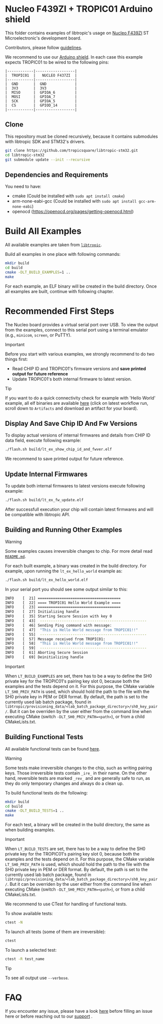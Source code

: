# Nucleo F439ZI + TROPIC01 Arduino shield
This folder contains examples of libtropic's usage on [Nucleo F439ZI](https://os.mbed.com/platforms/ST-Nucleo-F439ZI/) ST Microelectronic's development board.

Contributors, please follow [guidelines](https://github.com/tropicsquare/libtropic-stm32/blob/master/CONTRIBUTING.md).

We recommend to use our [Arduino shield](https://www.github.com/tropicsquare/tropic01-arduino-shield-hw). In each case this example expects TROPIC01 to be wired to the following pins:
```
|------------|------------------|
|  TROPIC01  |   NUCLEO F437ZI  |
|------------|------------------|
|  GND       |  GND             |
|  3V3       |  3V3             |
|  MISO      |  GPIOA_6         |
|  MOSI      |  GPIOA_7         |
|  SCK       |  GPIOA_5         |
|  CS        |  GPIOD_14        |
|------------|------------------|
```

## Clone

This repository must be cloned recursively, because it contains submodules with libtropic SDK and STM32's drivers.

```bash
git clone https://github.com/tropicsquare/libtropic-stm32.git
cd libtropic-stm32
git submodule update --init --recursive
```

## Dependencies and Requirements

You need to have:
* cmake (Could be installed with `sudo apt install cmake`)
* arm-none-eabi-gcc (Could be installed with `sudo apt install gcc-arm-none-eabi`)
* openocd (https://openocd.org/pages/getting-openocd.html)

# Build All Examples

All available examples are taken from [`libtropic`](https://github.com/tropicsquare/libtropic/tree/master/examples).

Build all examples in one place with following commands:

```bash
mkdir build
cd build
cmake -DLT_BUILD_EXAMPLES=1 ..
make
```
For each example, an ELF binary will be created in the build directory. Once all examples are built, continue with following chapter.

# Recommended First Steps

The Nucleo board provides a virtual serial port over USB. To view the output from the examples, connect to this serial port using a terminal emulator (e.g., `minicom`, `screen`, or PuTTY).

 > [!IMPORTANT]
 > Before you start with various examples, we strongly recommend to do two things first:
 > * Read CHIP ID and TROPIC01's firmware versions and **save printed output for future reference**
 > * Update TROPIC01's both internal firmware to latest version.

 > [!TIP]
 > If you want to do a quick connectivity check for example with 'Hello World' example, all elf binaries are available [here](https://github.com/tropicsquare/libtropic-stm32/actions/workflows/build_and_upload_examples.yml) (click on latest workflow run, scroll down to `Artifacts` and download an artifact for your board).

## Display And Save Chip ID And Fw Versions
To display actual versions of internal firmwares and details from CHIP ID data field, execute following example:
```bash
./flash.sh build/lt_ex_show_chip_id_and_fwver.elf
```

We recommend to save printed output for future reference.

## Update Internal Firmwares

To update both internal firmwares to latest versions execute following example:
```bash
./flash.sh build/lt_ex_fw_update.elf
```

After successfull execution your chip will contain latest firmwares and will be compatible with libtropic API.



## Building and Running Other Examples

> [!WARNING]
> Some examples causes irreversible changes to chip. For more detail read [`README.md`](https://github.com/tropicsquare/libtropic/tree/master/examples/).


For each built example, a binary was created in the build directory. For example, upon running the `lt_ex_hello_world` example as:
```bash
./flash.sh build/lt_ex_hello_world.elf
```
In your serial port you should see some output similar to this:
```bash
INFO    [  21] ======================================
INFO    [  22] ==== TROPIC01 Hello World Example ====
INFO    [  23] ======================================
INFO    [  27] Initializing handle
INFO    [  35] Starting Secure Session with key 0
INFO    [  43] 	-------------------------------------------------
INFO    [  46] Sending Ping command with message:
INFO    [  47] 	"This is Hello World message from TROPIC01!!"
INFO    [  55] 	-------------------------------------------------
INFO    [  57] Message received from TROPIC01:
INFO    [  58] 	"This is Hello World message from TROPIC01!!"
INFO    [  59] 	-------------------------------------------------
INFO    [  61] Aborting Secure Session
INFO    [  69] Deinitializing handle
```

> [!IMPORTANT]
> When `LT_BUILD_EXAMPLES` are set, there has to be a way to define the SH0 private key for the TROPIC01's pairing key slot 0, because both the examples and the tests depend on it. For this purpose, the CMake variable `LT_SH0_PRIV_PATH` is used, which should hold the path to the file with the SH0 private key in PEM or DER format. By default, the path is set to the currently used lab batch package, found in `libtropic/provisioning_data/<lab_batch_package_directory>/sh0_key_pair/`. But it can be overriden by the user either from the command line when executing CMake (switch `-DLT_SH0_PRIV_PATH=<path>`), or from a child CMakeLists.txt.

## Building Functional Tests

All available functional tests can be found [here](https://github.com/tropicsquare/libtropic/tree/master/tests/functional/).

> [!WARNING]
> Some tests make irreversible changes to the chip, such as writing pairing keys. Those irreversible
> tests contain `_ire_` in their name. On the other hand, reversible tests are marked `_rev_`
> and are generally safe to run, as they do only temporary changes and always do a clean up.

To build functional tests do the following:
```bash
mkdir build
cd build
cmake -DLT_BUILD_TESTS=1 ..
make
```

For each test, a binary will be created in the build directory, the same as when building examples.

> [!IMPORTANT]
> When `LT_BUILD_TESTS` are set, there has to be a way to define the SH0 private key for the TROPIC01's pairing key slot 0, because both the examples and the tests depend on it. For this purpose, the CMake variable `LT_SH0_PRIV_PATH` is used, which should hold the path to the file with the SH0 private key in PEM or DER format. By default, the path is set to the currently used lab batch package, found in `libtropic/provisioning_data/<lab_batch_package_directory>/sh0_key_pair/`. But it can be overriden by the user either from the command line when executing CMake (switch `-DLT_SH0_PRIV_PATH=<path>`), or from a child CMakeLists.txt.

We recommend to use CTest for handling of functional tests.

To show available tests:
```bash
ctest -N
```

To launch all tests (some of them are irreversible):
```bash
ctest
```

To launch a selected test:
```bash
ctest -R test_name
```

> [!TIP]
> To see all output use `--verbose`.


# FAQ

If you encounter any issue, please have a look [here](./../FAQ.md) before filling an issue here or before reaching out to our [support](https://www.tropicsquare.com/contact-us) .

